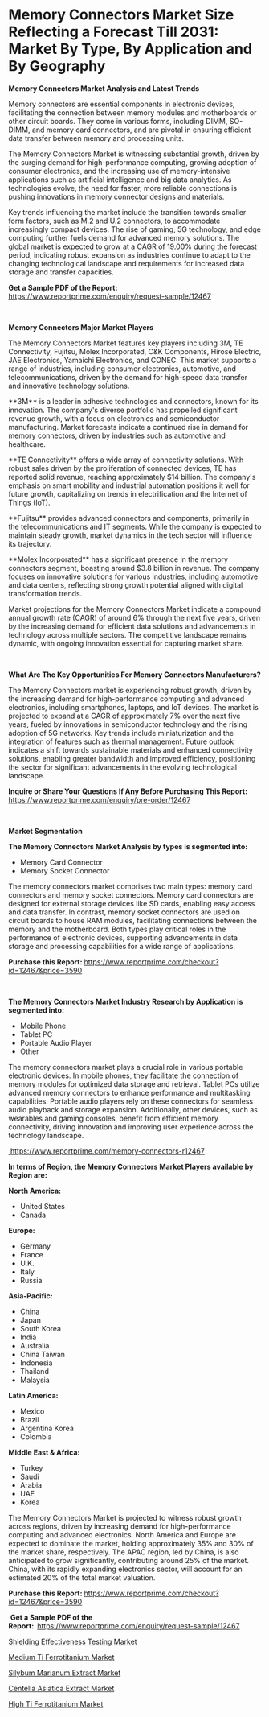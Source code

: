 <p><h1>Memory Connectors Market Size Reflecting a Forecast Till 2031: Market By Type, By Application and By Geography</h1></p><p><strong>Memory Connectors Market Analysis and Latest Trends</strong></p>
<p><p>Memory connectors are essential components in electronic devices, facilitating the connection between memory modules and motherboards or other circuit boards. They come in various forms, including DIMM, SO-DIMM, and memory card connectors, and are pivotal in ensuring efficient data transfer between memory and processing units.</p><p>The Memory Connectors Market is witnessing substantial growth, driven by the surging demand for high-performance computing, growing adoption of consumer electronics, and the increasing use of memory-intensive applications such as artificial intelligence and big data analytics. As technologies evolve, the need for faster, more reliable connections is pushing innovations in memory connector designs and materials.</p><p>Key trends influencing the market include the transition towards smaller form factors, such as M.2 and U.2 connectors, to accommodate increasingly compact devices. The rise of gaming, 5G technology, and edge computing further fuels demand for advanced memory solutions. The global market is expected to grow at a CAGR of 19.00% during the forecast period, indicating robust expansion as industries continue to adapt to the changing technological landscape and requirements for increased data storage and transfer capacities.</p></p>
<p><strong>Get a Sample PDF of the Report:&nbsp;</strong> <a href="https://www.reportprime.com/enquiry/request-sample/12467">https://www.reportprime.com/enquiry/request-sample/12467</a></p>
<p>&nbsp;</p>
<p><strong>Memory Connectors Major Market Players</strong></p>
<p><p>The Memory Connectors Market features key players including 3M, TE Connectivity, Fujitsu, Molex Incorporated, C&K Components, Hirose Electric, JAE Electronics, Yamaichi Electronics, and CONEC. This market supports a range of industries, including consumer electronics, automotive, and telecommunications, driven by the demand for high-speed data transfer and innovative technology solutions.</p><p>**3M** is a leader in adhesive technologies and connectors, known for its innovation. The company's diverse portfolio has propelled significant revenue growth, with a focus on electronics and semiconductor manufacturing. Market forecasts indicate a continued rise in demand for memory connectors, driven by industries such as automotive and healthcare.</p><p>**TE Connectivity** offers a wide array of connectivity solutions. With robust sales driven by the proliferation of connected devices, TE has reported solid revenue, reaching approximately $14 billion. The company's emphasis on smart mobility and industrial automation positions it well for future growth, capitalizing on trends in electrification and the Internet of Things (IoT).</p><p>**Fujitsu** provides advanced connectors and components, primarily in the telecommunications and IT segments. While the company is expected to maintain steady growth, market dynamics in the tech sector will influence its trajectory.</p><p>**Molex Incorporated** has a significant presence in the memory connectors segment, boasting around $3.8 billion in revenue. The company focuses on innovative solutions for various industries, including automotive and data centers, reflecting strong growth potential aligned with digital transformation trends.</p><p>Market projections for the Memory Connectors Market indicate a compound annual growth rate (CAGR) of around 6% through the next five years, driven by the increasing demand for efficient data solutions and advancements in technology across multiple sectors. The competitive landscape remains dynamic, with ongoing innovation essential for capturing market share.</p></p>
<p>&nbsp;</p>
<p><strong>What Are The Key Opportunities For Memory Connectors Manufacturers?</strong></p>
<p><p>The Memory Connectors market is experiencing robust growth, driven by the increasing demand for high-performance computing and advanced electronics, including smartphones, laptops, and IoT devices. The market is projected to expand at a CAGR of approximately 7% over the next five years, fueled by innovations in semiconductor technology and the rising adoption of 5G networks. Key trends include miniaturization and the integration of features such as thermal management. Future outlook indicates a shift towards sustainable materials and enhanced connectivity solutions, enabling greater bandwidth and improved efficiency, positioning the sector for significant advancements in the evolving technological landscape.</p></p>
<p><strong>Inquire or Share Your Questions If Any Before Purchasing This Report:</strong> <a href="https://www.reportprime.com/enquiry/pre-order/12467">https://www.reportprime.com/enquiry/pre-order/12467</a></p>
<p>&nbsp;</p>
<p><strong>Market Segmentation</strong></p>
<p><strong>The Memory Connectors Market Analysis by types is segmented into:</strong></p>
<p><ul><li>Memory Card Connector</li><li>Memory Socket Connector</li></ul></p>
<p><p>The memory connectors market comprises two main types: memory card connectors and memory socket connectors. Memory card connectors are designed for external storage devices like SD cards, enabling easy access and data transfer. In contrast, memory socket connectors are used on circuit boards to house RAM modules, facilitating connections between the memory and the motherboard. Both types play critical roles in the performance of electronic devices, supporting advancements in data storage and processing capabilities for a wide range of applications.</p></p>
<p><strong>Purchase this Report:&nbsp;</strong><a href="https://www.reportprime.com/checkout?id=12467&price=3590">https://www.reportprime.com/checkout?id=12467&price=3590</a></p>
<p>&nbsp;</p>
<p><strong>The Memory Connectors Market Industry Research by Application is segmented into:</strong></p>
<p><ul><li>Mobile Phone</li><li>Tablet PC</li><li>Portable Audio Player</li><li>Other</li></ul></p>
<p><p>The memory connectors market plays a crucial role in various portable electronic devices. In mobile phones, they facilitate the connection of memory modules for optimized data storage and retrieval. Tablet PCs utilize advanced memory connectors to enhance performance and multitasking capabilities. Portable audio players rely on these connectors for seamless audio playback and storage expansion. Additionally, other devices, such as wearables and gaming consoles, benefit from efficient memory connectivity, driving innovation and improving user experience across the technology landscape.</p></p>
<p><a href="https://www.reportprime.com/memory-connectors-r12467">&nbsp;https://www.reportprime.com/memory-connectors-r12467</a></p>
<p><strong>In terms of Region, the Memory Connectors Market Players available by Region are:</strong></p>
<p>
    <p> <strong> North America: </strong>
        <ul>
            <li>United States</li>
            <li>Canada</li>
        </ul>
        </p> 
    <p> <strong> Europe: </strong>
        <ul>
            <li>Germany</li>
            <li>France</li>
            <li>U.K.</li>
            <li>Italy</li>
            <li>Russia</li>
        </ul>
        </p> 
    <p> <strong> Asia-Pacific: </strong>
        <ul>
            <li>China</li>
            <li>Japan</li>
            <li>South Korea</li>
            <li>India</li>
            <li>Australia</li>
            <li>China Taiwan</li>
            <li>Indonesia</li>
            <li>Thailand</li>
            <li>Malaysia</li>
        </ul>
        </p> 
    <p> <strong> Latin America: </strong>
        <ul>
            <li>Mexico</li>
            <li>Brazil</li>
            <li>Argentina Korea</li>
            <li>Colombia</li>
        </ul>
        </p> 
    <p> <strong> Middle East & Africa: </strong>
        <ul>
            <li>Turkey</li>
            <li>Saudi</li>
            <li>Arabia</li>
            <li>UAE</li>
            <li>Korea</li>
        </ul>
    </p>
    </p>
<p><p>The Memory Connectors Market is projected to witness robust growth across regions, driven by increasing demand for high-performance computing and advanced electronics. North America and Europe are expected to dominate the market, holding approximately 35% and 30% of the market share, respectively. The APAC region, led by China, is also anticipated to grow significantly, contributing around 25% of the market. China, with its rapidly expanding electronics sector, will account for an estimated 20% of the total market valuation.</p></p>
<p><strong>Purchase this Report: </strong><a href="https://www.reportprime.com/checkout?id=12467&price=3590">https://www.reportprime.com/checkout?id=12467&price=3590</a></p>
<p>&nbsp;<strong>Get a Sample PDF of the Report:&nbsp;&nbsp;</strong><a href="https://www.reportprime.com/enquiry/request-sample/12467">https://www.reportprime.com/enquiry/request-sample/12467</a></p>
<p><strong></strong></p>
<p><p><a href="https://medium.com/@shanierohan_50883/global-shielding-effectiveness-testing-market-opportunities-and-forecast-for-period-from-2024-to-9ddaccbf6df7">Shielding Effectiveness Testing Market</a></p><p><a href="https://issuu.com/reportprime-2/docs/medium-ti-ferrotitanium-market-size_95935566bdabae">Medium Ti Ferrotitanium Market</a></p><p><a href="https://www.linkedin.com/pulse/how-regions-adapting-silybum-marianum-extract-market-global-flhac?trackingId=pC0b8R%2BOSZOjDeDPn%2Fu%2Fgg%3D%3D">Silybum Marianum Extract Market</a></p><p><a href="https://www.linkedin.com/pulse/global-perspectives-centella-asiatica-extract-market-trends-xezic?trackingId=d121CDobR56d0eYZqn89Dg%3D%3D">Centella Asiatica Extract Market</a></p><p><a href="https://issuu.com/reportprime-2/docs/high-ti-ferrotitanium-market-size-2_4662731eb7f065">High Ti Ferrotitanium Market</a></p></p>